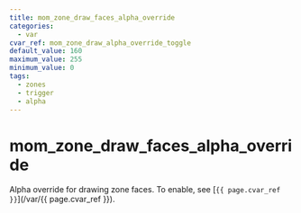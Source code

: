 ```yaml
---
title: mom_zone_draw_faces_alpha_override
categories:
  - var
cvar_ref: mom_zone_draw_alpha_override_toggle
default_value: 160
maximum_value: 255
minimum_value: 0
tags:
  - zones
  - trigger
  - alpha
---
```


# mom_zone_draw_faces_alpha_override

Alpha override for drawing zone faces.
To enable, see [`{{ page.cvar_ref }}`](/var/{{ page.cvar_ref }}).
